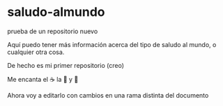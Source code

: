 # saludo-almundo
prueba de un repositorio nuevo

Aquí puedo tener más información acerca del tipo de saludo al mundo, o cualquier otra cosa.

De hecho es mi primer repositorio (creo)

Me encanta el :coffee: la :pizza: y :dancer:

Ahora voy a editarlo con cambios en una rama distinta del documento
